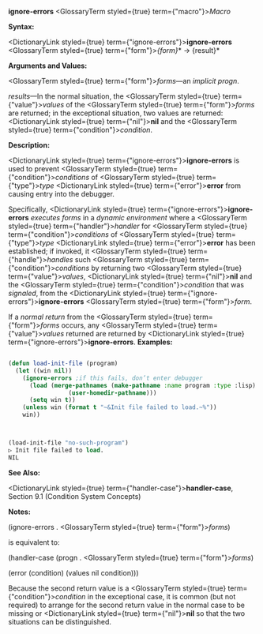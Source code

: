**ignore-errors** <GlossaryTerm styled={true} term={"macro"}><i>Macro</i></GlossaryTerm> 



**Syntax:** 



<DictionaryLink styled={true} term={"ignore-errors"}><b>ignore-errors</b></DictionaryLink> <GlossaryTerm styled={true} term={"form"}><i>\{form\}</i></GlossaryTerm>\* → \{result\}\* 



**Arguments and Values:** 



<GlossaryTerm styled={true} term={"form"}><i>forms</i></GlossaryTerm>—an *implicit progn*. 



*results*—In the normal situation, the <GlossaryTerm styled={true} term={"value"}><i>values</i></GlossaryTerm> of the <GlossaryTerm styled={true} term={"form"}><i>forms</i></GlossaryTerm> are returned; in the exceptional situation, two values are returned: <DictionaryLink styled={true} term={"nil"}><b>nil</b></DictionaryLink> and the <GlossaryTerm styled={true} term={"condition"}><i>condition</i></GlossaryTerm>. 



**Description:** 



<DictionaryLink styled={true} term={"ignore-errors"}><b>ignore-errors</b></DictionaryLink> is used to prevent <GlossaryTerm styled={true} term={"condition"}><i>conditions</i></GlossaryTerm> of <GlossaryTerm styled={true} term={"type"}><i>type</i></GlossaryTerm> <DictionaryLink styled={true} term={"error"}><b>error</b></DictionaryLink> from causing entry into the debugger. 



Specifically, <DictionaryLink styled={true} term={"ignore-errors"}><b>ignore-errors</b></DictionaryLink> *executes forms* in a *dynamic environment* where a <GlossaryTerm styled={true} term={"handler"}><i>handler</i></GlossaryTerm> for <GlossaryTerm styled={true} term={"condition"}><i>conditions</i></GlossaryTerm> of <GlossaryTerm styled={true} term={"type"}><i>type</i></GlossaryTerm> <DictionaryLink styled={true} term={"error"}><b>error</b></DictionaryLink> has been established; if invoked, it <GlossaryTerm styled={true} term={"handle"}><i>handles</i></GlossaryTerm> such <GlossaryTerm styled={true} term={"condition"}><i>conditions</i></GlossaryTerm> by returning two <GlossaryTerm styled={true} term={"value"}><i>values</i></GlossaryTerm>, <DictionaryLink styled={true} term={"nil"}><b>nil</b></DictionaryLink> and the <GlossaryTerm styled={true} term={"condition"}><i>condition</i></GlossaryTerm> that was *signaled*, from the <DictionaryLink styled={true} term={"ignore-errors"}><b>ignore-errors</b></DictionaryLink> <GlossaryTerm styled={true} term={"form"}><i>form</i></GlossaryTerm>. 



If a *normal return* from the <GlossaryTerm styled={true} term={"form"}><i>forms</i></GlossaryTerm> occurs, any <GlossaryTerm styled={true} term={"value"}><i>values</i></GlossaryTerm> returned are returned by <DictionaryLink styled={true} term={"ignore-errors"}><b>ignore-errors</b></DictionaryLink>. **Examples:**
```lisp

(defun load-init-file (program) 
  (let ((win nil)) 
    (ignore-errors ;if this fails, don’t enter debugger 
      (load (merge-pathnames (make-pathname :name program :type :lisp) 
			     (user-homedir-pathname))) 
      (setq win t)) 
    (unless win (format t "~&Init file failed to load.~%")) 
    win)) 



(load-init-file "no-such-program") 
▷ Init file failed to load. 
NIL 

```
**See Also:** 



<DictionaryLink styled={true} term={"handler-case"}><b>handler-case</b></DictionaryLink>, Section 9.1 (Condition System Concepts) 



**Notes:** 



(ignore-errors . <GlossaryTerm styled={true} term={"form"}><i>forms</i></GlossaryTerm>) 



is equivalent to: 



(handler-case (progn . <GlossaryTerm styled={true} term={"form"}><i>forms</i></GlossaryTerm>) 



(error (condition) (values nil condition))) 



Because the second return value is a <GlossaryTerm styled={true} term={"condition"}><i>condition</i></GlossaryTerm> in the exceptional case, it is common (but not required) to arrange for the second return value in the normal case to be missing or <DictionaryLink styled={true} term={"nil"}><b>nil</b></DictionaryLink> so that the two situations can be distinguished. 



